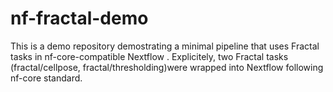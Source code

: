 # nf-fractal-demo

This is a demo repository demostrating a minimal pipeline that uses Fractal tasks in nf-core-compatible Nextflow .
Explicitely, two Fractal tasks (fractal/cellpose, fractal/thresholding)were wrapped into Nextflow following nf-core standard.
